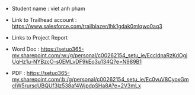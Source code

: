 - Student name : viet anh pham
- Link to Trailhead account : https://www.salesforce.com/trailblazer/lhk1gdak0mlqwo0aq3

- Links to Project Report
- Word Doc : https://setuo365-my.sharepoint.com/:w:/g/personal/c00262154_setu_ie/EccldnaRzKdOgjUqHz1u-NYBzcO-s0EMLvDF9kEo3u134Q?e=N989B1
- PDF : https://setuo365-my.sharepoint.com/:b:/g/personal/c00262154_setu_ie/Ec0vuV8CyoxGmcIW5rurscUBQUf3Iz538af4WjpdpSHa8A?e=2V3mLx
